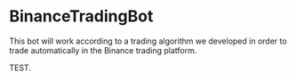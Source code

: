 # BinanceTradingBot
This bot will work according to a trading algorithm we developed in order to trade automatically in the Binance trading platform.

TEST.